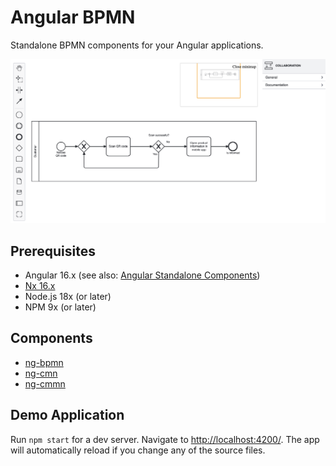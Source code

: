 # Angular BPMN

Standalone BPMN components for your Angular applications.

![ng-bpmn](./libs/ng-bpmn/docs/ng-bpmn-minimap.png)

## Prerequisites

- Angular 16.x (see also: [Angular Standalone Components](https://angular.io/guide/standalone-components))
- [Nx 16.x](https://nx.dev/getting-started/intro)
- Node.js 18x (or later)
- NPM 9x (or later)

## Components

- [ng-bpmn](./libs/ng-bpmn/README.md)
- [ng-cmn](./libs/ng-bpmn/README.md)
- [ng-cmmn](./libs/ng-bpmn/README.md)

## Demo Application

Run `npm start` for a dev server. Navigate to <http://localhost:4200/>. The app will automatically reload if you change any of the source files.
